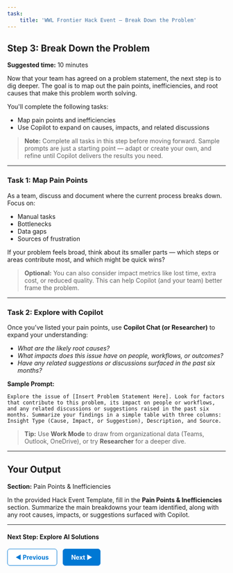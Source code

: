 ```yaml
---
task:
    title: 'WWL Frontier Hack Event – Break Down the Problem'
---
```


## Step 3: Break Down the Problem  

**Suggested time:** 10 minutes  

Now that your team has agreed on a problem statement, the next step is to dig deeper. The goal is to map out the pain points, inefficiencies, and root causes that make this problem worth solving.  

You'll complete the following tasks:

- Map pain points and inefficiencies  
- Use Copilot to expand on causes, impacts, and related discussions  

> **Note:** Complete all tasks in this step before moving forward. Sample prompts are just a starting point — adapt or create your own, and refine until Copilot delivers the results you need.

---

### Task 1: Map Pain Points  

As a team, discuss and document where the current process breaks down. Focus on:

- Manual tasks  
- Bottlenecks  
- Data gaps  
- Sources of frustration  

If your problem feels broad, think about its smaller parts — which steps or areas contribute most, and which might be quick wins?  

> **Optional:** You can also consider impact metrics like lost time, extra cost, or reduced quality. This can help Copilot (and your team) better frame the problem.  

---

### Task 2: Explore with Copilot  

Once you’ve listed your pain points, use **Copilot Chat (or Researcher)** to expand your understanding:  

- *What are the likely root causes?*
- *What impacts does this issue have on people, workflows, or outcomes?*
- *Have any related suggestions or discussions surfaced in the past six months?*

**Sample Prompt:**  

```text
Explore the issue of [Insert Problem Statement Here]. Look for factors that contribute to this problem, its impact on people or workflows, and any related discussions or suggestions raised in the past six months. Summarize your findings in a simple table with three columns: Insight Type (Cause, Impact, or Suggestion), Description, and Source.  
```

> **Tip:** Use **Work Mode** to draw from organizational data (Teams, Outlook, OneDrive), or try **Researcher** for a deeper dive.

---

## Your Output  

**Section:** Pain Points & Inefficiencies  

In the provided Hack Event Template, fill in the **Pain Points & Inefficiencies** section. Summarize the main breakdowns your team identified, along with any root causes, impacts, or suggestions surfaced with Copilot.  

---

#### Next Step: Explore AI Solutions

<a href="https://microsoftlearning.github.io/Frontier-Hack-Event/Instructions/Labs/2-define-the-challenge.html" 
   style="display:inline-block; padding:10px 18px; border:1px solid #0078D4; border-radius:6px; 
          background-color:#ffffff; color:#0078D4; font-weight:bold; text-decoration:none;">
   &#x25C0; Previous
</a>
<a href="https://microsoftlearning.github.io/Frontier-Hack-Event/Instructions/Labs/4-explore-ai-solutions.html" 
   style="display:inline-block; padding:10px 18px; border:1px solid #0078D4; border-radius:6px; 
          background-color:#0078D4; color:#ffffff; font-weight:bold; text-decoration:none; margin-left:10px;">
   Next &#x25B6;
</a>
